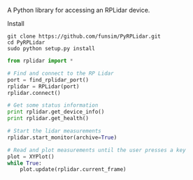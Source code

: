A Python library for accessing an RPLidar device.

Install

    git clone https://github.com/funsim/PyRPLidar.git
    cd PyRPLidar
    sudo python setup.py install

```python
from rplidar import *

# Find and connect to the RP Lidar
port = find_rplidar_port()
rplidar = RPLidar(port)
rplidar.connect()

# Get some status information
print rplidar.get_device_info()
print rplidar.get_health()

# Start the lidar measurements
rplidar.start_monitor(archive=True)

# Read and plot measurements until the user presses a key
plot = XYPlot()
while True:
    plot.update(rplidar.current_frame)
```
